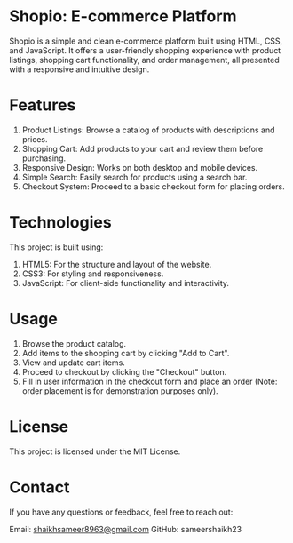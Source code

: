 
# Shopio: E-commerce Platform
Shopio is a simple and clean e-commerce platform built using HTML, CSS, and JavaScript. It offers a user-friendly shopping experience with product listings, shopping cart functionality, and order management, all presented with a responsive and intuitive design.

# Features
1. Product Listings: Browse a catalog of products with descriptions and prices.
2. Shopping Cart: Add products to your cart and review them before purchasing.
3. Responsive Design: Works on both desktop and mobile devices.
4. Simple Search: Easily search for products using a search bar.
5. Checkout System: Proceed to a basic checkout form for placing orders.

# Technologies
This project is built using:

1. HTML5:  For the structure and layout of the website.
2. CSS3:  For styling and responsiveness.
3. JavaScript: For client-side functionality and interactivity.

# Usage
1. Browse the product catalog.
2. Add items to the shopping cart by clicking "Add to Cart".
3. View and update cart items.
4. Proceed to checkout by clicking the "Checkout" button.
5. Fill in user information in the checkout form and place an order (Note: order placement is for demonstration purposes only).

# License
This project is licensed under the MIT License.

# Contact
If you have any questions or feedback, feel free to reach out:

Email: shaikhsameer8963@gmail.com
GitHub: sameershaikh23
